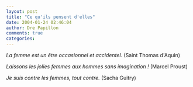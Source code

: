 ```yaml
---
layout: post
title: "Ce qu'ils pensent d'elles"
date: 2004-01-24 02:46:04
author: Dre Papillon
comments: true
categories: 
---
```



*La femme est un être occasionnel et accidentel.*  (Saint Thomas d'Aquin)

*Laissons les jolies femmes aux hommes sans imagination !*  (Marcel Proust) 

*Je suis contre les femmes, tout contre.*  (Sacha Guitry)